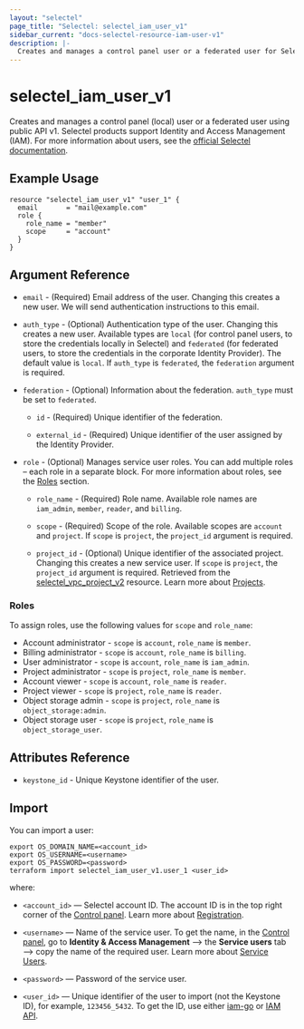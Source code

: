 ```yaml
---
layout: "selectel"
page_title: "Selectel: selectel_iam_user_v1"
sidebar_current: "docs-selectel-resource-iam-user-v1"
description: |-
  Creates and manages a control panel user or a federated user for Selectel products using public API v1.
---
```


# selectel\_iam\_user\_v1

Creates and manages a control panel (local) user or a federated user using public API v1. Selectel products support Identity and Access Management (IAM). For more information about users, see the [official Selectel documentation](https://docs.selectel.ru/en/control-panel-actions/users-and-roles/user-types-and-roles/).

## Example Usage

```hcl
resource "selectel_iam_user_v1" "user_1" {
  email       = "mail@example.com"
  role {
    role_name = "member"
    scope     = "account"
  }
}
```

## Argument Reference

* `email` - (Required) Email address of the user. Changing this creates a new user. We will send authentication instructions to this email.

* `auth_type` - (Optional) Authentication type of the user. Changing this creates a new user. Available types are `local` (for control panel users, to store the credentials locally in Selectel) and `federated` (for federated users, to store the credentials in the corporate Identity Provider). The default value is `local`. If `auth_type` is `federated`, the `federation` argument is required.

* `federation` - (Optional) Information about the federation. `auth_type` must be set to `federated`.

    * `id` - (Required) Unique identifier of the federation.

    * `external_id` - (Required) Unique identifier of the user assigned by the Identity Provider.

* `role` - (Optional) Manages service user roles. You can add multiple roles – each role in a separate block. For more information about roles, see the [Roles](#roles) section.

    * `role_name` - (Required) Role name. Available role names are `iam_admin`, `member`, `reader`, and `billing`.

    * `scope` - (Required) Scope of the role. Available scopes are `account` and `project`. If `scope` is `project`, the `project_id` argument is required.

    * `project_id` - (Optional) Unique identifier of the associated project. Changing this creates a new service user. If `scope` is `project`, the `project_id` argument is required. Retrieved from the [selectel_vpc_project_v2](https://registry.terraform.io/providers/selectel/selectel/latest/docs/resources/vpc_project_v2) resource. Learn more about [Projects](https://docs.selectel.ru/en/control-panel-actions/projects/about-projects/).

### Roles

To assign roles, use the following values for `scope` and `role_name`:

* Account administrator - `scope` is `account`, `role_name` is `member`.
* Billing administrator - `scope` is `account`, `role_name` is `billing`.
* User administrator - `scope` is `account`, `role_name` is `iam_admin`.
* Project administrator - `scope` is `project`, `role_name` is `member`.
* Account viewer - `scope` is `account`, `role_name` is `reader`.
* Project viewer - `scope` is `project`, `role_name` is `reader`.
* Object storage admin - `scope` is `project`, `role_name` is `object_storage:admin`.
* Object storage user - `scope` is `project`, `role_name` is `object_storage_user`.

## Attributes Reference

* `keystone_id` - Unique Keystone identifier of the user.

## Import

You can import a user:

```shell
export OS_DOMAIN_NAME=<account_id>
export OS_USERNAME=<username>
export OS_PASSWORD=<password>
terraform import selectel_iam_user_v1.user_1 <user_id>
```

where:

* `<account_id>` — Selectel account ID. The account ID is in the top right corner of the [Control panel](https://my.selectel.ru/). Learn more about [Registration](https://docs.selectel.ru/en/control-panel-actions/account/registration/).

* `<username>` — Name of the service user. To get the name, in the [Control panel](https://my.selectel.ru/iam/users_management/users?type=service), go to **Identity & Access Management** ⟶ the **Service users** tab ⟶ copy the name of the required user. Learn more about [Service Users](https://docs.selectel.ru/en/control-panel-actions/users-and-roles/user-types-and-roles/).

* `<password>` — Password of the service user.

* `<user_id>` — Unique identifier of the user to import (not the Keystone ID), for example, `123456_5432`. To get the ID, use either [iam-go](https://github.com/selectel/iam-go) or [IAM API](https://developers.selectel.ru/docs/control-panel/iam/).
